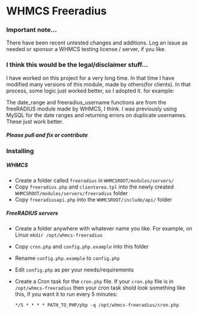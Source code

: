 # WHMCS Freeradius

### Important note...

There have been recent untested changes and additions. Log an issue as needed or sponsor a WHMCS testing license / server, if you like.

### I think this would be the legal/disclaimer stuff...

I have worked on this project for a very long time. In that time I have modified many versions of this module, made by others(for clients). In that process, some logic just worked better, so I adopted it. for example:

The date_range and freeradius_username functions are from the freeRADIUS module made by WHMCS, I think. I was previously using MySQL for the date ranges and returning errors on duplicate usernames. These just work better.

##### Please pull and fix or contribute

### Installing

##### WHMCS

- Create a folder called `freeradius` in `WHMCSROOT/modules/servers/`
- Copy `freeradius.php` and `clientarea.tpl` into the newly created `WHMCSROOT/modules/servers/freeradius` folder
- Copy `freeradiusapi.php` into the `WHMCSROOT/include/api/` folder

##### FreeRADIUS servers

- Create a folder anywhere with whatever name you like. For example, on Linux `mkdir /opt/whmcs-freeradius`
- Copy `cron.php` and `config.php.example` into this folder
- Rename `config.php.example` to `config.php`
- Edit `config.php` as per your needs/requirements
- Create a Cron task for the `cron.php` file. If your `cron.php` file is in `/opt/whmcs-freeradius` then your cron task shold look something like this, if you want it to run every 5 minutes:
  
  ```
  */5 * * * * PATH_TO_PHP/php -q /opt/whmcs-freeradius/cron.php
  ```
